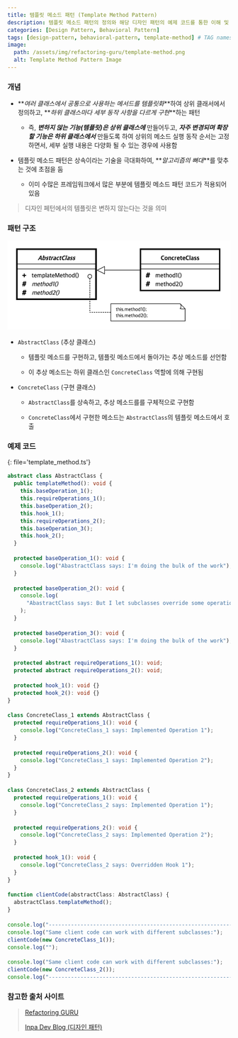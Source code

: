 ```yaml
---
title: 템플릿 메소드 패턴 (Template Method Pattern)
description: 템플릿 메소드 패턴의 정의와 해당 디자인 패턴의 예제 코드를 통한 이해 및 설명 정리
categories: [Design Pattern, Behavioral Pattern]
tags: [design-pattern, behavioral-pattern, template-method] # TAG names should always be lowercase
image:
  path: /assets/img/refactoring-guru/template-method.png
  alt: Template Method Pattern Image
---
```


### 개념

- **_여러 클래스에서 공통으로 사용하는 메서드를 템플릿화_**하여 상위 클래서에서 정의하고, **_하위 클래스마다 세부 동작 사항을 다르게 구현_**하는 패턴

  - 즉, **_변하지 않는 기능(템플릿)은 상위 클래스에_** 만들어두고, **_자주 변경되며 확장할 기능은 하위 클래스에서_** 만들도록 하여
    상위의 메소드 실행 동작 순서는 고정하면서, 세부 실행 내용은 다양화 될 수 있는 경우에 사용함

- 템플릿 메소드 패턴은 상속이라는 기술을 극대화하여, **_알고리즘의 뼈대_**를 맞추는 것에 초점을 둠

  - 이미 수많은 프레임워크에서 많은 부분에 템플릿 메소드 패턴 코드가 적용되어 있음

> 디자인 페턴에서의 템플릿은 변하지 않는다는 것을 의미

### 패턴 구조

![teamplate_method](/assets/img/structure/teamplate_method.png)

- `AbstractClass` (추상 클래스)

  - 템플릿 메소드를 구현하고, 템플릿 메소드에서 돌아가는 추상 메소드를 선언함

  - 이 추상 메소드는 하위 클래스인 `ConcreteClass` 역할에 의해 구현됨

- `ConcreteClass` (구현 클래스)

  - `AbstractClass`를 상속하고, 추상 메소드를를 구체적으로 구현함

  - `ConcreteClass`에서 구현한 메소드는 `AbstractClass`의 템플릿 메소드에서 호출

### 예제 코드

{: file='template_method.ts'}

```ts
abstract class AbstractClass {
  public templateMethod(): void {
    this.baseOperation_1();
    this.requireOperations_1();
    this.baseOperation_2();
    this.hook_1();
    this.requireOperations_2();
    this.baseOperation_3();
    this.hook_2();
  }

  protected baseOperation_1(): void {
    console.log("AbastractClass says: I'm doing the bulk of the work");
  }

  protected baseOperation_2(): void {
    console.log(
      "AbastractClass says: But I let subclasses override some operations"
    );
  }

  protected baseOperation_3(): void {
    console.log("AbastractClass says: I'm doing the bulk of the work");
  }

  protected abstract requireOperations_1(): void;
  protected abstract requireOperations_2(): void;

  protected hook_1(): void {}
  protected hook_2(): void {}
}

class ConcreteClass_1 extends AbstractClass {
  protected requireOperations_1(): void {
    console.log("ConcreteClass_1 says: Implemented Operation 1");
  }

  protected requireOperations_2(): void {
    console.log("ConcreteClass_1 says: Implemented Operation 2");
  }
}

class ConcreteClass_2 extends AbstractClass {
  protected requireOperations_1(): void {
    console.log("ConcreteClass_2 says: Implemented Operation 1");
  }

  protected requireOperations_2(): void {
    console.log("ConcreteClass_2 says: Implemented Operation 2");
  }

  protected hook_1(): void {
    console.log("ConcreteClass_2 says: Overridden Hook 1");
  }
}

function clientCode(abstractClass: AbstractClass) {
  abstractClass.templateMethod();
}

console.log("----------------------------------------------------------------");
console.log("Same client code can work with different subclasses:");
clientCode(new ConcreteClass_1());
console.log("");

console.log("Same client code can work with different subclasses:");
clientCode(new ConcreteClass_2());
console.log("----------------------------------------------------------------");
```

### 참고한 출처 사이트

> [Refactoring GURU](https://refactoring.guru/ko/design-patterns)
>
> [Inpa Dev Blog (디자인 패턴)](https://inpa.tistory.com/category/%EB%94%94%EC%9E%90%EC%9D%B8%20%ED%8C%A8%ED%84%B4)
